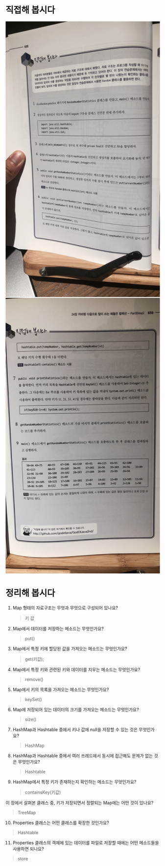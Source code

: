 # 직접해 봅시다

![img.png](img.png)
![img_1.png](img_1.png)

# 정리해 봅시다
1. Map 형태의 자료구조는 무엇과 무엇으로 구성되어 있나요?

   > 키 값

2. Map에서 데이터를 저장하는 메소드는 무엇인가요?

   > put()

3. Map에서 특정 키에 할당된 값을 가져오는 메소드는 무엇인가요?

   > get(키값);

4. Map에서 특정 키와 관련된 키와 데이터를 지우는 메소드는 무엇인가요?

   > remove()

5. Map에서 키의 목록을 가져오는 메소드는 무엇인가요?

   > keySet()

6. Map에 저장되어 있는 데이터의 크기를 가져오는 메소드는 무엇인가요?

   > size()

7. HashMap과 Hashtable 중에서 키나 값에 null을 저장할 수 있는 것은 무엇인가요?

   > HashMap

8. HashMap과 Hashtable 중에서 여러 쓰레드에서 동시에 접근해도 문제가 없는 것은 무엇인가요?

   > Hashtable

9. HashMap에서 특정 키가 존재하는지 확인하는 메소드는 무엇인가요?

   > containsKey(키값)

이 장에서 살펴본 클래스 중, 키가 저장되면서 정렬되는 Map에는 어떤 것이 있나요?

   > TreeMap

10. Properties 클래스는 어떤 클래스를 확장한 것인가요?

   > Hashtable

11. Properties 클래스의 객체에 있는 데이터를 파일로 저장할 때에는 어떤 메소드들을 사용하면 되나요?
   > store
